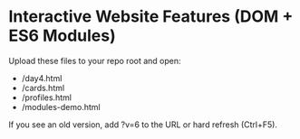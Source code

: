# Interactive Website Features (DOM + ES6 Modules)

Upload these files to your repo root and open:
- /day4.html
- /cards.html
- /profiles.html
- /modules-demo.html

If you see an old version, add ?v=6 to the URL or hard refresh (Ctrl+F5).
